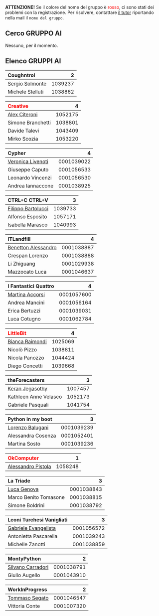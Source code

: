 **ATTENZIONE!** Se il colore del nome del gruppo è <span style="color:red">rosso</span>, ci sono stati dei problemi con la registrazione. Per risolvere, contattare [il tutor](mailto:stefanopio.zingaro@unibo.it) riportando nella mail il `nome del gruppo`.

## Cerco GRUPPO AI

Nessuno, per il momento.

## Elenco GRUPPI AI

| Coughntrol | 2 |
|:-|-:|
| [Sergio Solmonte](mailto:sergio.solmonte@studio.unibo.it) | 1039237 |
| Michele Stelluti | 1038862 |

| <span style="color:red">Creative</span> | 4 |
|:-|-:|
| [Alex Citeroni](mailto:alex.citeroni@studio.unibo.it) | 1052175 |
| Simone Branchetti | 1038801 |
| Davide Talevi | 1043409 |
| Mirko Scozia | 1053220 |

| Cypher | 4 |
| :- | -: |
| [Veronica Livenoti](mailto:veronica.livenoti@studio.unibo.it) | 0001039022 |
| Giuseppe Caputo | 0001056533 |
| Leonardo Vincenzi | 0001056530 |
| Andrea Iannaccone | 0001038925 |

| CTRL+C CTRL+V | 3 |
|:-|-:| 
| [Filippo Bartolucci](mailto:filippo.bartolucci2@studio.unibo.it) | 1039733 | 
| Alfonso Esposito | 1057171 |
| Isabella Marasco | 1040993 |

| ITLandfill | 4 |
|:-|-:|
| [Benetton Alessandro](mailto:alesandro.benetton@studio.unibo.it) | 0001038887 |
| Crespan Lorenzo | 0001038888 |
| Li Zhiguang | 0001029938 |
| Mazzocato Luca | 0001046637 |

| I Fantastici Quattro | 4 |
|:-|-:|
| [Martina Accorsi](mailto:martina.accorsi4@studio.unibo.it) | 0001057600 |
| Andrea Mancini | 0001056164 |
| Erica Bertuzzi | 0001039031 |
| Luca Cotugno | 0001062784 |

| <span style="color:red">LittleBit</span> | 4 |
|:-|-:|
| [Bianca Raimondi](mailto:bianca.raimondi2@studio.unibo.it) | 1025069 |
| Nicolò Pizzo | 1038811 |
| Nicola Panozzo | 1044424 |
| Diego Concetti | 1039668 |

| theForecasters | 3 | 
|:-|-:|
| [Keran Jegasothy](mailto:keran.jegasothy@studio.unibo.it) | 1007457 |
|Kathleen Anne Velasco | 1052173 |
| Gabriele Pasquali | 1041754  |

| Python in my boot | 3 |
|:-|-:|
| [Lorenzo Balugani](mailto:lorenzo.balugani2@studio.unibo.it) | 0001039239 | 
| Alessandra Cosenza | 0001052401 |
| Martina Sosto | 0001039236 |

| <span style="color:red">OkComputer</span> | 1 |
|:-|-:|
| [Alessandro Pistola](mailto:alessandro.pistola@studio.unibo.it) | 1058248 |

| La Triade | 3 |
|:-|-:|
| [Luca Genova](mailto:luca.genova2@studio.unibo.it) | 0001038843 |
| Marco Benito Tomasone | 0001038815 |
| Simone Boldrini | 0001038792|

| Leoni Turchesi Vanigliati | 3 |
|:-|-:|
| [Gabriele Evangelista](gabriele.evangelista@studio.unibo.it) | 0001056572 |
| Antonietta Pascarella | 0001039243 |
| Michelle Zanotti | 0001038859 |

| MontyPython | 2 |
|:-|-:|
| [Silvano Carradori](mailto:silvano.carradori@studio.unibo.it) | 0001038791 |
| Giulio Augello | 0001043910 |

| WorkInProgress | 2 |
|:-|-:|
| [Tommaso Segato](mailto:tommaso.segato@studio.unibo.it) | 0001046547 |
| Vittoria Conte | 0001007320 |
